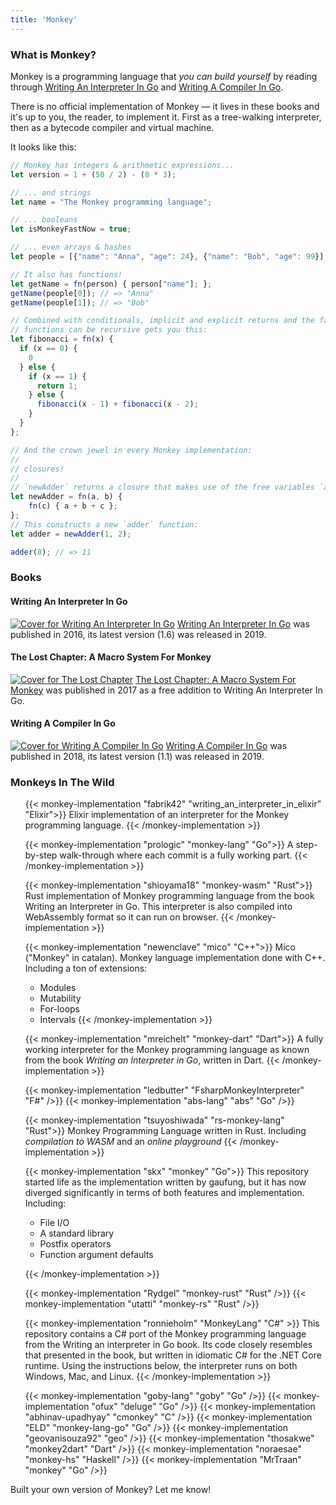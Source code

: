 ```yaml
---
title: 'Monkey'
---
```


### What is Monkey?

Monkey is a programming language that *you can build yourself* by reading
through <a href="https://interpreterbook.com">Writing An Interpreter In Go</a>
and <a href="https://compilerbook.com">Writing A Compiler In Go</a>.

There is no official implementation of Monkey — it lives in these books and it's
up to you, the reader, to implement it. First as a tree-walking interpreter,
then as a bytecode compiler and virtual machine.

It looks like this:

```javascript
// Monkey has integers & arithmetic expressions...
let version = 1 + (50 / 2) - (8 * 3);

// ... and strings
let name = "The Monkey programming language";

// ... booleans
let isMonkeyFastNow = true;

// ... even arrays & hashes
let people = [{"name": "Anna", "age": 24}, {"name": "Bob", "age": 99}];

// It also has functions!
let getName = fn(person) { person["name"]; };
getName(people[0]); // => "Anna"
getName(people[1]); // => "Bob"

// Combined with conditionals, implicit and explicit returns and the fact that
// functions can be recursive gets you this:
let fibonacci = fn(x) {
  if (x == 0) {
    0
  } else {
    if (x == 1) {
      return 1;
    } else {
      fibonacci(x - 1) + fibonacci(x - 2);
    }
  }
};

// And the crown jewel in every Monkey implementation:
// 
// closures!
// 
// `newAdder` returns a closure that makes use of the free variables `a` and `b`:
let newAdder = fn(a, b) {
    fn(c) { a + b + c };
};
// This constructs a new `adder` function:
let adder = newAdder(1, 2);

adder(8); // => 11
```

### Books

<div class="book-section clearfix">
  <h4>Writing An Interpreter In Go</h4>
  <a href="https://interpreterbook.com"><img src="/images/waiig_cover.png" class="cover float-left mb-2 mr-2" alt="Cover for Writing An Interpreter In Go"></a>
  <a href="https://interpreterbook.com">Writing An Interpreter In Go</a> was published in 2016, its latest version (1.6) was released in 2019.
</div>

<div class="book-section clearfix">
  <h4>The Lost Chapter: A Macro System For Monkey</h4>
  <a href="https://interpreterbook.com/lost"><img src="/images/lost_chapter_cover.png" class="cover mb-2 mr-2 float-left" alt="Cover for The Lost Chapter"></a>
  <a href="https://interpreterbook.com/lost">The Lost Chapter: A Macro System For Monkey</a> was published in 2017 as a free addition to Writing An Interpreter In Go.
</div>

<div class="book-section clearfix">
  <h4>Writing A Compiler In Go</h4>
  <a href="https://compilerbook.com"><img src="/images/wacig_cover.png" class="cover mb-2 mr-2 float-left" alt="Cover for Writing A Compiler In Go"></a>
  <a href="https://compilerbook.com">Writing A Compiler In Go</a> was published in 2018, its latest version (1.1) was released in 2019.
</div>

### Monkeys In The Wild

<ul class="list-unstyled pl-2">

{{< monkey-implementation "fabrik42" "writing_an_interpreter_in_elixir" "Elixir">}}
Elixir implementation of an interpreter for the Monkey programming language.
{{< /monkey-implementation >}}

{{< monkey-implementation "prologic" "monkey-lang" "Go">}}
A step-by-step walk-through where each commit is a fully working part.
{{< /monkey-implementation >}}

{{< monkey-implementation "shioyama18" "monkey-wasm" "Rust">}}
Rust implementation of Monkey programming language from the book Writing an Interpreter in Go. This interpreter is also compiled into WebAssembly format so it can run on browser.
{{< /monkey-implementation >}}

{{< monkey-implementation "newenclave" "mico" "C++">}}
Mico ("Monkey" in catalan). Monkey language implementation done with C++. Including a ton of extensions:

* Modules
* Mutability
* For-loops
* Intervals
{{< /monkey-implementation >}}

{{< monkey-implementation "mreichelt" "monkey-dart" "Dart">}}
A fully working interpreter for the Monkey programming language as known from the book _Writing an Interpreter in Go_, written in Dart.
{{< /monkey-implementation >}}

{{< monkey-implementation "ledbutter" "FsharpMonkeyInterpreter" "F#" />}}
{{< monkey-implementation "abs-lang" "abs" "Go" />}}

{{< monkey-implementation "tsuyoshiwada" "rs-monkey-lang" "Rust">}}
Monkey Programming Language written in Rust. Including *compilation to WASM* and an *online playground*
{{< /monkey-implementation >}}

{{< monkey-implementation "skx" "monkey" "Go">}}
This repository started life as the implementation written by gaufung, but it has now diverged significantly in terms of both features and implementation. Including:

* File I/O
* A standard library
* Postfix operators
* Function argument defaults

{{< /monkey-implementation >}}

{{< monkey-implementation "Rydgel" "monkey-rust" "Rust" />}}
{{< monkey-implementation "utatti" "monkey-rs" "Rust" />}}

{{< monkey-implementation "ronnieholm" "MonkeyLang" "C#" >}}
This repository contains a C# port of the Monkey programming language from the Writing an interpreter in Go book. Its code closely resembles that presented in the book, but written in idiomatic C# for the .NET Core runtime. Using the instructions below, the interpreter runs on both Windows, Mac, and Linux.
{{< /monkey-implementation >}}

{{< monkey-implementation "goby-lang" "goby" "Go" />}}
{{< monkey-implementation "ofux" "deluge" "Go" />}}
{{< monkey-implementation "abhinav-upadhyay" "cmonkey" "C" />}}
{{< monkey-implementation "ELD" "monkey-lang-go" "Go" />}}
{{< monkey-implementation "geovanisouza92" "geo" />}}
{{< monkey-implementation "thosakwe" "monkey2dart" "Dart" />}}
{{< monkey-implementation "noraesae" "monkey-hs" "Haskell" />}}
{{< monkey-implementation "MrTraan" "monkey" "Go" />}}

</ul>

Built your own version of Monkey? Let me know!
